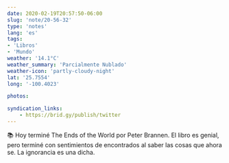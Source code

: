 ```yaml
---
date: 2020-02-19T20:57:50-06:00
slug: 'note/20-56-32'
type: 'notes'
lang: 'es'
tags:
- 'Libros'
- 'Mundo'
weather: '14.1°C'
weather_summary: 'Parcialmente Nublado'
weather-icon: 'partly-cloudy-night'
lat: '25.7554'
long: '-100.4023'

photos:

syndication_links:
    - https://brid.gy/publish/twitter
---
```

📚 Hoy terminé The Ends of the World por Peter Brannen. El libro es genial, pero terminé con sentimientos de encontrados al saber las cosas que ahora se. La ignorancia es una dicha.